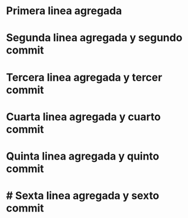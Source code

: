 # Primera linea agregada
# Segunda linea agregada y segundo commit
# Tercera linea agregada y tercer commit
# Cuarta linea agregada y cuarto commit
# Quinta linea agregada y quinto commit
# # Sexta linea agregada y sexto commit
